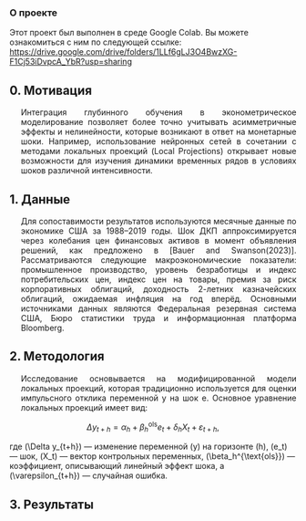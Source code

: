 ### О проекте

Этот проект был выполнен в среде Google Colab. Вы можете ознакомиться с ним по следующей ссылке:
https://drive.google.com/drive/folders/1LLf6gLJ3O4BwzXG-F1Cj53iDvpcA_YbR?usp=sharing

## 0. Мотивация

<div style="text-align: justify; margin-left: 20px;"> Интеграция глубинного обучения в эконометрическое моделирование позволяет более точно учитывать асимметричные эффекты и нелинейности, которые возникают в ответ на монетарные шоки. Например, использование нейронных сетей в сочетании с методами локальных проекций (Local Projections) открывает новые возможности для изучения динамики временных рядов в условиях шоков различной интенсивности.</div>

## 1. Данные

<div style="text-align: justify; margin-left: 20px;"> Для сопоставимости результатов используются месячные данные по экономике США за 1988–2019 годы. Шок ДКП аппроксимируется через колебания цен финансовых активов в момент объявления решений, как предложено в [Bauer and Swanson(2023)]. Рассматриваются следующие макроэкономические показатели: промышленное производство, уровень безработицы и индекс потребительских цен, индекс цен на товары, премия за риск корпоративных облигаций, доходность 2-летних казначейских облигаций, ожидаемая инфляция на год вперёд. Основными источниками данных являются Федеральная резервная система США, Бюро статистики труда и информационная платформа Bloomberg.</div>

## 2. Методология

<div style="text-align: justify; margin-left: 20px;">Исследование основывается на модифицированной модели локальных проекций, которая традиционно используется для оценки импульсного отклика переменной y на шок e. Основное уравнение локальных проекций имеет вид:</div>

$$
\Delta y_{t+h} = \alpha_h + \beta_h^{\text{ols}} e_t + \delta_h X_t + \varepsilon_{t+h},
$$

где \(\Delta y_{t+h}\) — изменение переменной \(y\) на горизонте \(h\), \(e_t\) — шок, \(X_t\) — вектор контрольных переменных, \(\beta_h^{\text{ols}}\) — коэффициент, описывающий линейный эффект шока, а \(\varepsilon_{t+h}\) — случайная ошибка.

## 3. Результаты

